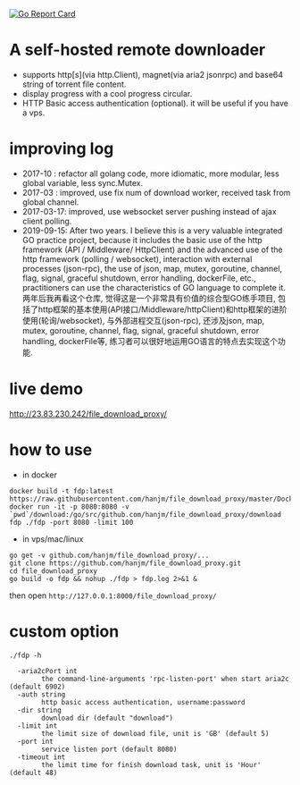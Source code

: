 [![Go Report Card](https://goreportcard.com/badge/github.com/hanjm/file_download_proxy)](https://goreportcard.com/report/github.com/hanjm/file_download_proxy)

# A self-hosted remote downloader
- supports http[s](via http.Client), magnet(via aria2 jsonrpc) and base64 string of torrent file content.
- display progress with a cool progress circular.
- HTTP Basic access authentication (optional).
it will be useful if you have a vps.

# improving log
 - 2017-10   : refactor all golang code, more idiomatic, more modular, less global variable, less sync.Mutex.
 - 2017-03   : improved, use fix num of download worker, received task from global channel.
 - 2017-03-17: improved, use websocket server pushing instead of ajax client polling.
 - 2019-09-15: After two years. I believe this is a very valuable integrated GO practice project, because it includes the basic use of the http framework (API / Middleware/ HttpClient) and the advanced use of the http framework (polling / websocket), interaction with external processes (json-rpc), the use of json, map, mutex, goroutine, channel, flag, signal, graceful shutdown, error handling, dockerFile, etc., practitioners can use the characteristics of GO language to complete it. 
    两年后我再看这个仓库, 觉得这是一个非常具有价值的综合型GO练手项目, 包括了http框架的基本使用(API接口/Middleware/httpClient)和http框架的进阶使用(轮询/websocket), 与外部进程交互(json-rpc), 还涉及json, map, mutex, goroutine, channel, flag, signal, graceful shutdown, error handling, dockerFile等, 练习者可以很好地运用GO语言的特点去实现这个功能.

# live demo
<http://23.83.230.242/file_download_proxy/>

# how to use
- in docker

```shell
docker build -t fdp:latest https://raw.githubusercontent.com/hanjm/file_download_proxy/master/Dockerfile
docker run -it -p 8080:8080 -v `pwd`/download:/go/src/github.com/hanjm/file_download_proxy/download fdp ./fdp -port 8080 -limit 100
```

- in vps/mac/linux

```shell
go get -v github.com/hanjm/file_download_proxy/...
git clone https://github.com/hanjm/file_download_proxy.git
cd file_download_proxy
go build -o fdp && nohup ./fdp > fdp.log 2>&1 &
```

then open `http://127.0.0.1:8000/file_download_proxy/`

# custom option
`./fdp -h`
```
  -aria2cPort int
        the command-line-arguments 'rpc-listen-port' when start aria2c (default 6902)
  -auth string
        http basic access authentication, username:password
  -dir string
        download dir (default "download")
  -limit int
        the limit size of download file, unit is 'GB' (default 5)
  -port int
        service listen port (default 8080)
  -timeout int
        the limit time for finish download task, unit is 'Hour' (default 48)
```
